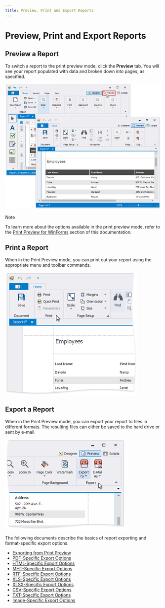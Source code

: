 ```yaml
---
title: Preview, Print and Export Reports
---
```

# Preview, Print and Export Reports

## Preview a Report
To switch a report to the print preview mode, click the **Preview** tab. You will see your report populated with data and broken down into pages, as specified.

![eurd-win-preview](../../../images/eurd-win-preview.png)

> [!NOTE]
> To learn more about the options available in the print preview mode, refer to the [Print Preview for WinForms](/interface-elements-for-desktop/articles/print-preview/print-preview-for-winforms.md) section of this documentation.


## Print a Report

When in the Print Preview mode, you can print out your report using the appropriate menu and toolbar commands.

![eurd-win-print](../../../images/eurd-win-print.png)

## Export a Report
When in the Print Preview mode, you can export your report to files in different formats. The resulting files can either be saved to the hard drive or sent by e-mail.

![eurd-win-export](../../../images/eurd-win-export.png)


The following documents describe the basics of report exporting and format-specific export options.
* [Exporting from Print Preview](/interface-elements-for-desktop/articles/print-preview/print-preview-for-winforms/exporting/exporting-from-print-preview.md)
* [PDF-Specific Export Options](/interface-elements-for-desktop/articles/print-preview/print-preview-for-winforms/exporting/pdf-specific-export-options.md)
* [HTML-Specific Export Options](/interface-elements-for-desktop/articles/print-preview/print-preview-for-winforms/exporting/html-specific-export-options.md)
* [MHT-Specific Export Options](/interface-elements-for-desktop/articles/print-preview/print-preview-for-winforms/exporting/mht-specific-export-options.md)
* [RTF-Specific Export Options](/interface-elements-for-desktop/articles/print-preview/print-preview-for-winforms/exporting/rtf-specific-export-options.md)
* [XLS-Specific Export Options](/interface-elements-for-desktop/articles/print-preview/print-preview-for-winforms/exporting/xls-specific-export-options.md)
* [XLSX-Specific Export Options](/interface-elements-for-desktop/articles/print-preview/print-preview-for-winforms/exporting/xlsx-specific-export-options.md)
* [CSV-Specific Export Options](/interface-elements-for-desktop/articles/print-preview/print-preview-for-winforms/exporting/csv-specific-export-options.md)
* [TXT-Specific Export Options](/interface-elements-for-desktop/articles/print-preview/print-preview-for-winforms/exporting/txt-specific-export-options.md)
* [Image-Specific Export Options](/interface-elements-for-desktop/articles/print-preview/print-preview-for-winforms/exporting/image-specific-export-options.md)